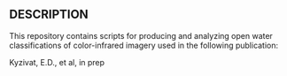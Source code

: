 ## DESCRIPTION
This repository contains scripts for producing and analyzing open water classifications of 
color-infrared imagery used in the following publication:

Kyzivat, E.D., et al, in prep
